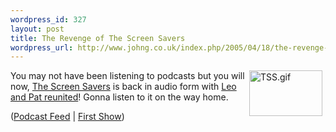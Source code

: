 ```yaml
--- 
wordpress_id: 327
layout: post
title: The Revenge of The Screen Savers
wordpress_url: http://www.johng.co.uk/index.php/2005/04/18/the-revenge-of-the-screen-savers/
---
```

<p><img width="117" vspace="0" hspace="5" height="73" border="0" align="right" src="http://www.johng.co.uk/wp-content/images/TSS.gif" alt="TSS.gif" title="TSS.gif" />You may not have been listening to podcasts but you will now, <a href="http://en.wikipedia.org/wiki/The_Screen_Savers">The Screen Savers</a> is back in audio form with <a href="http://leoville.com/blog/index.php/C2/">Leo and Pat reunited</a>! Gonna listen to it on the way home.</p><p>(<a href="http://leoville.tv/tlr/tlr.php">Podcast Feed</a> | <a href="http://leoville.tv.nyud.net:8090/tlr/TLR20050417.mp3">First Show</a>)</p>
